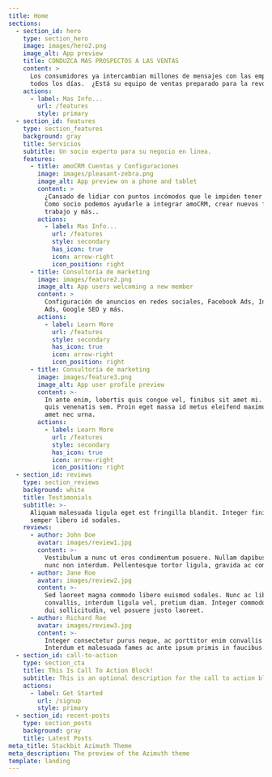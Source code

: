 ```yaml
---
title: Home
sections:
  - section_id: hero
    type: section_hero
    image: images/hero2.png
    image_alt: App preview
    title: CONDUZCA MÁS PROSPECTOS A LAS VENTAS
    content: >
      Los consumidores ya intercambian millones de mensajes con las empresas
      todos los días.  ¿Está su equipo de ventas preparado para la revolución?
    actions:
      - label: Mas Info...
        url: /features
        style: primary
  - section_id: features
    type: section_features
    background: gray
    title: Servicios
    subtitle: Un socio experto para su negocio en linea.
    features:
      - title: amoCRM Cuentas y Configuraciones
        image: images/pleasant-zebra.png
        image_alt: App preview on a phone and tablet
        content: >
          ¿Cansado de lidiar con puntos incómodos que le impiden tener éxito?
          Como socio podemos ayudarle a integrar amoCRM, crear nuevos flujos de
          trabajo y más..
        actions:
          - label: Mas Info...
            url: /features
            style: secondary
            has_icon: true
            icon: arrow-right
            icon_position: right
      - title: Consultoría de marketing
        image: images/feature2.png
        image_alt: App users welcoming a new member
        content: >
          Configuración de anuncios en redes sociales, Facebook Ads, Instagram
          Ads, Google SEO y más.
        actions:
          - label: Learn More
            url: /features
            style: secondary
            has_icon: true
            icon: arrow-right
            icon_position: right
      - title: Consultoría de marketing
        image: images/feature3.png
        image_alt: App user profile preview
        content: >-
          In ante enim, lobortis quis congue vel, finibus sit amet mi. Aenean
          quis venenatis sem. Proin eget massa id metus eleifend maximus sit
          amet nec urna.
        actions:
          - label: Learn More
            url: /features
            style: secondary
            has_icon: true
            icon: arrow-right
            icon_position: right
  - section_id: reviews
    type: section_reviews
    background: white
    title: Testimonials
    subtitle: >-
      Aliquam malesuada ligula eget est fringilla blandit. Integer finibus
      semper libero id sodales. 
    reviews:
      - author: John Doe
        avatar: images/review1.jpg
        content: >-
          Vestibulum a nunc ut eros condimentum posuere. Nullam dapibus quis
          nunc non interdum. Pellentesque tortor ligula, gravida ac commodo eu.
      - author: Jane Roe
        avatar: images/review2.jpg
        content: >-
          Sed laoreet magna commodo libero euismod sodales. Nunc ac libero
          convallis, interdum ligula vel, pretium diam. Integer commodo sem at
          dui sollicitudin, vel posuere justo laoreet.
      - author: Richard Roe
        avatar: images/review3.jpg
        content: >-
          Integer consectetur purus neque, ac porttitor enim convallis vitae.
          Interdum et malesuada fames ac ante ipsum primis in faucibus.
  - section_id: call-to-action
    type: section_cta
    title: This Is Call To Action Block!
    subtitle: This is an optional description for the call to action block.
    actions:
      - label: Get Started
        url: /signup
        style: primary
  - section_id: recent-posts
    type: section_posts
    background: gray
    title: Latest Posts
meta_title: Stackbit Azimuth Theme
meta_description: The preview of the Azimuth theme
template: landing
---
```

